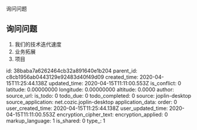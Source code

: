 询问问题

## 询问问题

1. 我们的技术迭代速度
2. 业务拓展
3. 项目

id: 38baba7a6262464cb32a891640e1b204
parent_id: c8cb1956ab0443129e92483d40f49d09
created_time: 2020-04-15T11:25:44.138Z
updated_time: 2020-04-15T11:11:00.553Z
is_conflict: 0
latitude: 0.00000000
longitude: 0.00000000
altitude: 0.0000
author: 
source_url: 
is_todo: 0
todo_due: 0
todo_completed: 0
source: joplin-desktop
source_application: net.cozic.joplin-desktop
application_data: 
order: 0
user_created_time: 2020-04-15T11:25:44.138Z
user_updated_time: 2020-04-15T11:11:00.553Z
encryption_cipher_text: 
encryption_applied: 0
markup_language: 1
is_shared: 0
type_: 1